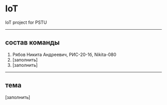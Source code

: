 # IoT
IoT project for PSTU
____
## состав команды
1. Рябов Никита Андреевич, РИС-20-1б, Nikita-080
2. [заполнить]
3. [заполнить]
____
## тема
[заполнить]
